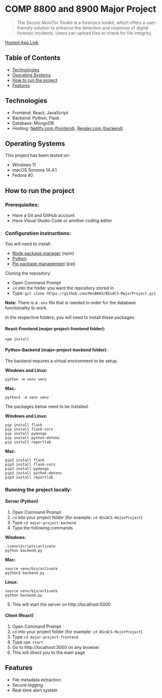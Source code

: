 # COMP 8800 and 8900 Major Project
> The *Secure MoniTor Toolkit* is a forensics toolkit, which offers a user-friendly solution to enhance the detection and response of digital forensic incidents. Users can upload files to check for file integrity.

[Hosted App Link](https://major-project-monb.netlify.app/)

## Table of Contents
- [Technologies](#technologies)
- [Operating Systems](#operating-systems)
- [How to run the project](#how-to-run-project)
- [Features](#features)

## Technologies
* Frontend: React, JavaScript
* Backend: Python, Flask
* Database: MongoDB
* Hosting: [Netlify.com (frontend)](https://www.netlify.com/), [Render.com (backend)](https://render.com/)

## <a id="operating-systems">Operating Systems</a>

This project has been tested on:
* Windows 11
* macOS Sonoma 14.4.1
* Fedora 40

## <a id="how-to-run-project">How to run the project</a>
### Prerequisites:
- Have a Git and GitHub account
- Have Visual Studio Code or another coding editor

### Configuration instructions:

You will need to install:
- [Node package manager](https://nodejs.org/en/download/) (npm)
- [Python](https://www.python.org/downloads/)
- [Pip package management](https://pypi.org/project/pip/) (pip)

Cloning the repository:
- Open Command Prompt 
- `cd` into the folder you want the repository stored in
- Type: `git clone https://github.com/MonB003/BScACS-MajorProject.git`

**Note:** There is a `.env` file that is needed in order for the database functionality to work.

In the respective folders, you will need to install these packages:
#### React-Frontend (major-project-frontend folder):
```
npm install
```
#### Python-Backend (major-project-backend folder):
The backend requires a virtual environment to be setup. 

**Windows and Linux:**
```
python -m venv venv
```
**Mac:**
```
python3 -m venv venv
```

The packages below need to be installed.

**Windows and Linux:**
```
pip install flask
pip install flask-cors
pip install pymongo
pip install python-dotenv
pip install reportlab
```
**Mac:**
```
pip3 install flask
pip3 install flask-cors
pip3 install pymongo
pip3 install python-dotenv
pip3 install reportlab
```

### Running the project locally:
#### Server (Python)
1. Open Command Prompt
2. `cd` into your project folder (for example: `cd BScACS-MajorProject`)
3. Type `cd major-project-backend`
4. Type the following commands

**Windows:**
```
.\venv\Scripts\activate
python backend.py
```
**Mac:**
```
source venv/bin/activate
python3 backend.py
```
**Linux:**
```
source venv/bin/activate
python backend.py
```
5. This will start the server on http://localhost:5000

#### Client (React)
1. Open Command Prompt
2. `cd` into your project folder (for example: `cd BScACS-MajorProject`)
3. Type `cd major-project-frontend`
4. Type `npm start`
5. Go to http://localhost:3000 on any browser
6. This will direct you to the main page

## <a id="features">Features</a>
- File metadata extraction
- Secure logging
- Real-time alert system